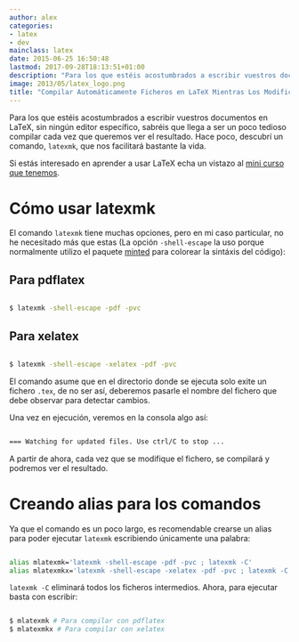 ```yaml
---
author: alex
categories:
- latex
- dev
mainclass: latex
date: 2015-06-25 16:50:48
lastmod: 2017-09-28T18:13:51+01:00
description: "Para los que estéis acostumbrados a escribir vuestros documentos  en LaTeX, sin ningún editor específico, sabréis que llega a ser un poco  tedioso compilar cada vez que queremos ver el resultado. Hace poco, descubrí  un comando, latexmk, que nos facilitará bastante la vida."
image: 2013/05/latex_logo.png
title: "Compilar Automáticamente Ficheros en LaTeX Mientras Los Modificamos"
---
```


Para los que estéis acostumbrados a escribir vuestros documentos en LaTeX, sin ningún editor específico, sabréis que llega a ser un poco tedioso compilar cada vez que queremos ver el resultado. Hace poco, descubrí un comando, `latexmk`, que nos facilitará bastante la vida.

Si estás interesado en aprender a usar LaTeX echa un vistazo al [mini curso que tenemos](/mini-curso-de-latex-introduccion/ "Mini curso de Latex - introducción").

<!--more--><!--ad-->

# Cómo usar latexmk

El comando `latexmk` tiene muchas opciones, pero  en mi caso particular, no he necesitado más que estas (La opción `-shell-escape` la uso porque normalmente utilizo el paquete [minted](/resaltar-sintaxis-del-codigo-fuente-en-latex-con-minted/ "Resaltar sintaxis del código fuente en LaTeX con minted") para colorear la sintáxis del código):

## Para pdflatex

```bash

$ latexmk -shell-escape -pdf -pvc

```

## Para xelatex

```bash

$ latexmk -shell-escape -xelatex -pdf -pvc

```

El comando asume que en el directorio donde se ejecuta solo exite un fichero `.tex`, de no ser así, deberemos pasarle el nombre del fichero que debe observar para detectar cambios.

Una vez en ejecución, veremos en la consola algo así:

```bash

=== Watching for updated files. Use ctrl/C to stop ...

```

A partir de ahora, cada vez que se modifique el fichero, se compilará y podremos ver el resultado.

# Creando alias para los comandos

Ya que el comando es un poco largo, es recomendable crearse un alias para poder ejecutar `latexmk` escribiendo únicamente una palabra:

```bash

alias mlatexmk='latexmk -shell-escape -pdf -pvc ; latexmk -C'
alias mlatexmkx='latexmk -shell-escape -xelatex -pdf -pvc ; latexmk -C'

```

`latexmk -C` eliminará todos los ficheros intermedios. Ahora, para ejecutar basta con escribir:

```bash

$ mlatexmk # Para compilar con pdflatex
$ mlatexmkx # Para compilar con xelatex

```
